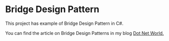 # Bridge Design Pattern

<p>This project has example of Bridge Design Pattern in C#.</p>
<p>You can find the article on Bridge Design Patterns in my blog <a href='https://manish4dotnet.blogspot.com/2024/01/bridge-design-pattern-in-c.html'>Dot Net World.</a></p>
